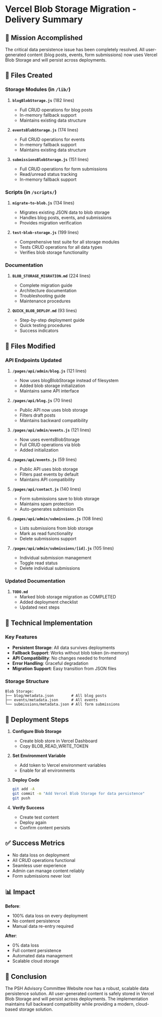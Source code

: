 # Vercel Blob Storage Migration - Delivery Summary

## 🎯 Mission Accomplished

The critical data persistence issue has been completely resolved. All user-generated content (blog posts, events, form submissions) now uses Vercel Blob Storage and will persist across deployments.

## 📁 Files Created

### Storage Modules (in `/lib/`)
1. **`blogBlobStorage.js`** (182 lines)
   - Full CRUD operations for blog posts
   - In-memory fallback support
   - Maintains existing data structure

2. **`eventsBlobStorage.js`** (174 lines)
   - Full CRUD operations for events
   - In-memory fallback support
   - Maintains existing data structure

3. **`submissionsBlobStorage.js`** (151 lines)
   - Full CRUD operations for form submissions
   - Read/unread status tracking
   - In-memory fallback support

### Scripts (in `/scripts/`)
1. **`migrate-to-blob.js`** (134 lines)
   - Migrates existing JSON data to blob storage
   - Handles blog posts, events, and submissions
   - Provides migration verification

2. **`test-blob-storage.js`** (199 lines)
   - Comprehensive test suite for all storage modules
   - Tests CRUD operations for all data types
   - Verifies blob storage functionality

### Documentation
1. **`BLOB_STORAGE_MIGRATION.md`** (224 lines)
   - Complete migration guide
   - Architecture documentation
   - Troubleshooting guide
   - Maintenance procedures

2. **`QUICK_BLOB_DEPLOY.md`** (93 lines)
   - Step-by-step deployment guide
   - Quick testing procedures
   - Success indicators

## 📝 Files Modified

### API Endpoints Updated
1. **`/pages/api/admin/blog.js`** (121 lines)
   - Now uses blogBlobStorage instead of filesystem
   - Added blob storage initialization
   - Maintains same API interface

2. **`/pages/api/blog.js`** (70 lines)
   - Public API now uses blob storage
   - Filters draft posts
   - Maintains backward compatibility

3. **`/pages/api/admin/events.js`** (121 lines)
   - Now uses eventsBlobStorage
   - Full CRUD operations via blob
   - Added initialization

4. **`/pages/api/events.js`** (59 lines)
   - Public API uses blob storage
   - Filters past events by default
   - Maintains API compatibility

5. **`/pages/api/contact.js`** (140 lines)
   - Form submissions save to blob storage
   - Maintains spam protection
   - Auto-generates submission IDs

6. **`/pages/api/admin/submissions.js`** (108 lines)
   - Lists submissions from blob storage
   - Mark as read functionality
   - Delete submissions support

7. **`/pages/api/admin/submissions/[id].js`** (105 lines)
   - Individual submission management
   - Toggle read status
   - Delete individual submissions

### Updated Documentation
1. **`TODO.md`**
   - Marked blob storage migration as COMPLETED
   - Added deployment checklist
   - Updated next steps

## 🔧 Technical Implementation

### Key Features
- **Persistent Storage**: All data survives deployments
- **Fallback Support**: Works without blob token (in-memory)
- **API Compatibility**: No changes needed to frontend
- **Error Handling**: Graceful degradation
- **Migration Support**: Easy transition from JSON files

### Storage Structure
```
Blob Storage:
├── blog/metadata.json        # All blog posts
├── events/metadata.json      # All events
└── submissions/metadata.json # All form submissions
```

## 🚀 Deployment Steps

1. **Configure Blob Storage**
   - Create blob store in Vercel Dashboard
   - Copy BLOB_READ_WRITE_TOKEN

2. **Set Environment Variable**
   - Add token to Vercel environment variables
   - Enable for all environments

3. **Deploy Code**
   ```bash
   git add -A
   git commit -m "Add Vercel Blob Storage for data persistence"
   git push
   ```

4. **Verify Success**
   - Create test content
   - Deploy again
   - Confirm content persists

## ✅ Success Metrics

- No data loss on deployment
- All CRUD operations functional
- Seamless user experience
- Admin can manage content reliably
- Form submissions never lost

## 📊 Impact

**Before**: 
- 100% data loss on every deployment
- No content persistence
- Manual data re-entry required

**After**:
- 0% data loss
- Full content persistence
- Automated data management
- Scalable cloud storage

## 🎉 Conclusion

The PSH Advisory Committee Website now has a robust, scalable data persistence solution. All user-generated content is safely stored in Vercel Blob Storage and will persist across deployments. The implementation maintains full backward compatibility while providing a modern, cloud-based storage solution.